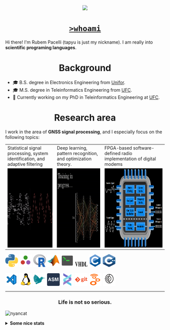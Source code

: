 <!--
**tapyu/tapyu** is a ✨ _special_ ✨ repository because its `README.md` (this file) appears on your GitHub profile.

That is what I'm using to make the this Markdown:

*** About wakatime *** (./.github/workflows/waka-readme-stats.yml or the "Waka Readme" github action):
- How To Use Github's New Personal README and Wakatime: https://www.youtube.com/watch?v=jazcHIaitfE
- Adding Weekly Coding Stats to your GitHub Readme Profile: https://www.youtube.com/watch?v=sZi8MmQP3MY

*** About updating README.md with recent activities *** (./.github/workflows/update-readme-recent-activities.yml or the "Update README with recent activities" github action)
- How To Create An Amazing Profile ReadMe With GitHub Actions -> https://www.youtube.com/watch?v=ECuqb5Tv9qI

*** about deploying your own vercel instance (it is the "GitHub Performance" section of my README.dm) ***
1 -> https://github.com/anuraghazra/github-readme-stats#deploy-on-your-own-vercel-instance
2 -> https://www.youtube.com/watch?v=n6d4KHSKqGk&t=107s
3 -> https://github.com/tapyu/github-readme-stats/blob/master/vercel.json
4 -> https://vercel.com/docs/cli#project-configuration
5 -> https://github.com/abhisheknaiidu/awesome-github-profile-readme

*** other things ***
- awesome-github-profile-readme: https://github.com/abhisheknaiidu/awesome-github-profile-readme
- Shelds.io: https://github.com/badges/shields

-->

<p align='center'>
    <img align='center' src="https://img.shields.io/github/followers/tapyu?style=social">
</p>

<h1 align="center"><a href="https://linktr.ee/tapyu"><code>>whoami</code></a></h1>
Hi there! I'm Rubem Pacelli (tapyu is just my nickname). I am really into <b>scientific programing languages</b>.
<h1 align="center">Background</h1>
<ul>
  <li>🎓 B.S. degree in Electronics Engineering from <a href="https://unifor.br/">Unifor</a>.</li>
  <li>🎓 M.S. degree in Teleinformatics Engineering from <a href="http://www.ufc.br/">UFC</a>.</li>
  <li>🔬 Currently working on my PhD in Teleinformatics Engineering at <a href="http://www.ufc.br/">UFC</a>.</li>
</ul>
<h1 align="center">Research area</h1>
I work in the area of <b>GNSS signal processing</b>, and I especially focus on the following topics:
<table>
  <tr>
    <td width="250">Statistical signal processing, system identification, and adaptive filtering</td>
     <td width="250">Deep learning, pattern recognition, and optimization theory.</td>
     <td width="350">FPGA-based software-defined radio implementation of digital modems</td>
  </tr>
  <tr>
    <td valign="top" align="center"><img height="250" width="250" src="figs/signal.gif"></td>
    <td valign="middle" align="center"><img height="250" width="250" src="figs/test.gif"></td>
    <td valign="top" align="center"><img height="250" width="900" src="figs/embedded systems microprocessor.png"></td>
  </tr>
</table>

<code><a href="https://www.python.org/"><img height="40" width="40" alt="python" src="figs/python_colorful.svg"></a></code>
<code><a href="https://julialang.org/"><img height="40" width="40" alt="Julia programming language" src="figs/julia.svg"></a></code>
<code><a href="https://www.r-project.org/"><img height="40" width="40" alt="R programming language" src="figs/r_colorful.svg"></a></code>
<code><a href="https://www.mathworks.com/products/matlab.html"><img height="40" width="40" alt="matlab" src="figs/icons8-matlab.svg"></a></code>
<code><a href="https://en.wikipedia.org/wiki/Shell_script"><img height="40" width="40" alt="Unix shell scripting" src="figs/utilities-x-terminal.svg"></a></code>
<code><a href="https://en.wikipedia.org/wiki/VHDL"><img height="20" width="40" width="40" alt="VHDL" src="figs/VHDL.jfif"></a></code>
<code><a href="https://en.wikipedia.org/wiki/C_(programming_language)"><img height="40" width="40" alt="C programming language" src="figs/c_colorful.svg"></a></code>
<code><a href="https://en.wikipedia.org/wiki/C%2B%2B"><img height="40" width="40" alt="C++ programming language" src="figs/cpp_colorful.svg"></a></code>
<br>
<br>
<code><a href="https://code.visualstudio.com/"><img height="40" width="40" alt="visual studio code" src="figs/vscode_colorful.svg"></a></code>
<code><a href="https://www.linux.org/"><img height="40" alt="linux" src="figs/linux_colorful.svg"></a></code>
<code><a href="https://www.latex-project.org/"><img height="40" width="40" alt="latex" src="figs/icons8-latex.svg"></a></code>
<code><a href="https://en.wikipedia.org/wiki/Assembly_language"><img height="40" width="40" alt="assembly" src="figs/assembly.png"></a></code>
<code><a href="https://docs.helix-editor.com/"><img height="40" width="40" alt="helix-editor" src="figs/helix.png"></a></code>
<code><a href="https://git-scm.com/"><img height="40" alt="git" width="40" src="figs/git.svg"></a></code>
<code><a href="https://github.com/gnuradio/gnuradio/tree/main"><img height="40" alt="git" width="40" src="figs/gnuradio.png"></a></code>
<code><a href="https://github.com/gnss-sdr/gnss-sdr"><img height="40" alt="git" width="40" src="figs/gnss-sdr.png"></a></code>
<br>

---

<h3 align="center">Life is not so serious.</h3>

![nyancat](https://github.com/tapyu/tapyu/assets/22801918/3431b80d-7a2d-4057-87dd-ac53fa63817b)

<details>
    <summary><b>Some nice stats</b></summary>
    <ul> <img src="https://github-readme-activity-graph.vercel.app/graph?username=tapyu&theme=react-dark" />
    <h3>GitHub Performance</h3>
    <table>
        <tr>
            <td> <img src="https://github-readme-stats-xi-six-31.vercel.app/api?username=tapyu&show_icons=true&count_private=true&hide_title=true&line_height=33&theme=react&border=61dafb&hide_border=true" /> </td>
            <td> <img src="https://github-readme-stats-xi-six-31.vercel.app/api/top-langs/?username=tapyu&hide=postscript,jupyter%20notebook,tex,html,makefile,typst&count_private=true&title_color=61dafb&text_color=ffffff&icon_color=61dafb&bg_color=20232a&layout=compact&border_color=61dafb&hide_border=true&langs_count=6" /> </td>
        </tr>
    </table>

### Wakatime stats
<!--START_SECTION:waka-->
![Code Time](http://img.shields.io/badge/Code%20Time-2%2C362%20hrs%207%20mins-blue)

**I'm an Early 🐤** 

```text
🌞 Morning                1092 commits        ████░░░░░░░░░░░░░░░░░░░░░   15.69 % 
🌆 Daytime                2562 commits        █████████░░░░░░░░░░░░░░░░   36.82 % 
🌃 Evening                2139 commits        ████████░░░░░░░░░░░░░░░░░   30.74 % 
🌙 Night                  1165 commits        ████░░░░░░░░░░░░░░░░░░░░░   16.74 % 
```
📅 **I'm Most Productive on Thursday** 

```text
Monday                   1167 commits        ████░░░░░░░░░░░░░░░░░░░░░   16.77 % 
Tuesday                  1200 commits        ████░░░░░░░░░░░░░░░░░░░░░   17.25 % 
Wednesday                1159 commits        ████░░░░░░░░░░░░░░░░░░░░░   16.66 % 
Thursday                 1210 commits        ████░░░░░░░░░░░░░░░░░░░░░   17.39 % 
Friday                   937 commits         ███░░░░░░░░░░░░░░░░░░░░░░   13.47 % 
Saturday                 722 commits         ███░░░░░░░░░░░░░░░░░░░░░░   10.38 % 
Sunday                   563 commits         ██░░░░░░░░░░░░░░░░░░░░░░░   08.09 % 
```


📊 **This Week I Spent My Time On** 

```text
💬 Programming Languages: 
TeX                      10 hrs 26 mins      ████████████░░░░░░░░░░░░░   47.79 % 
Python                   4 hrs 49 mins       ██████░░░░░░░░░░░░░░░░░░░   22.12 % 
Julia                    4 hrs 16 mins       █████░░░░░░░░░░░░░░░░░░░░   19.59 % 
YAML                     1 hr 20 mins        ██░░░░░░░░░░░░░░░░░░░░░░░   06.14 % 
CSV                      24 mins             ░░░░░░░░░░░░░░░░░░░░░░░░░   01.85 % 

🔥 Editors: 
VS Code                  21 hrs 50 mins      █████████████████████████   100.00 % 

🐱‍💻 Projects: 
code-gps-solutions       14 hrs 50 mins      █████████████████░░░░░░░░   67.99 % 
code-anatel-axis4        3 hrs 23 mins       ████░░░░░░░░░░░░░░░░░░░░░   15.54 % 
iono-scint-charact       2 hrs 15 mins       ███░░░░░░░░░░░░░░░░░░░░░░   10.36 % 
mwe3                     38 mins             █░░░░░░░░░░░░░░░░░░░░░░░░   02.98 % 
mwe                      35 mins             █░░░░░░░░░░░░░░░░░░░░░░░░   02.69 % 

💻 Operating System: 
Linux                    21 hrs 50 mins      █████████████████████████   100.00 % 
```


 Last Updated on 25/10/2025 18:46:51 UTC
<!--END_SECTION:waka-->

### Recent GitHub Activity
<!--START_SECTION:activity-->
1.  Labeled issue [#435](https://github.com/TorchDSP/torchsig/issues/435) in [TorchDSP/torchsig](https://github.com/TorchDSP/torchsig)
2. ❗ Opened issue [#435](https://github.com/TorchDSP/torchsig/issues/435) in [TorchDSP/torchsig](https://github.com/TorchDSP/torchsig)
3. 🗣 Commented on [#1542](https://github.com/wimpysworld/deb-get/issues/1542#issuecomment-3393547756) in [wimpysworld/deb-get](https://github.com/wimpysworld/deb-get)
4. 🗣 Commented on [#1542](https://github.com/wimpysworld/deb-get/issues/1542#issuecomment-3393544316) in [wimpysworld/deb-get](https://github.com/wimpysworld/deb-get)
5. 🗣 Commented on [#7](https://github.com/boniolp/dCAM/pull/7#issuecomment-3382587153) in [boniolp/dCAM](https://github.com/boniolp/dCAM)
<!--END_SECTION:activity-->

### Latest Youtube Video 📺
<!-- YOUTUBE:START -->
- [Mr. Robot - Darlene hacks parking gate with HackRF](https://www.youtube.com/watch?v=y8VQRXDm4hQ)
<!-- YOUTUBE:END -->
</ul>
</details>
